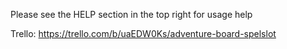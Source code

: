 Please see the HELP section in the top right for usage help

Trello: https://trello.com/b/uaEDW0Ks/adventure-board-spelslot